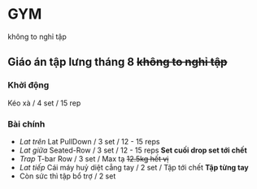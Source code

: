 # GYM
không to nghỉ tập
## Giáo án tập lưng tháng 8 ~~không to nghỉ tập~~
### Khởi động 
Kéo xà / 4 set / 15 rep
### Bài chính
- *Lat trên* Lat PullDown / 3 set / 12 - 15 reps
- *Lat giữa* Seated-Row / 3 set / 12 - 15 reps **Set cuối drop set tới chết**
- *Trap* T-bar Row / 3 set / Max tạ ~~12.5kg hết vị~~
- *Lat tiếp* Cái máy huỷ diệt cẳng tay / 2 set / Tập tới chết **Tập từng tay**
- Còn sức thì tập bổ trợ / 2 set 
  

